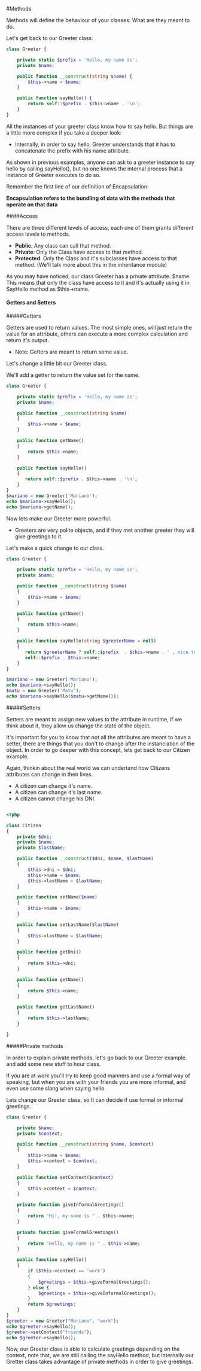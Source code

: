 #Methods

Methods will define the behaviour of your classes: What are they meant to do.

Let's get back to our Greeter class:

```php
class Greeter {

    private static $prefix = 'Hello, my name is';
	private $name;

	public function __construct(string $name) {
		$this->name = $name;
	}

	public function sayHello() {
		return self::$prefix . $this->name . '\n';
    }
}
```
All the instances of your greeter class know how to say hello. But things are a little more complex if you take a deeper 
look:
- Internally, in order to say hello, Greeter understands that it has to concatenate the prefix with his name attribute.

As shown in previous examples, anyone can ask to a greeter instance to say hello by calling sayHello(), but no one knows 
the internal process that a instance of Greeter executes to do so.  

Remember the first line of our definition of Encapsulation: 

**Encapsulation refers to the bundling of data with the methods that operate on that data**


####Access

There are three different levels of access, each one of them grants different access levels to methods.

* **Public**: Any class can call that method.
* **Private**:  Only the Class have access to that method.
* **Protected**:  Only the Class and it's subclasses have access to that method. (We'll talk more about this in the inheritance module)

As you may have noticed, our class Greeter has a private attribute: $name. This means that only the class have access to it
and it's actually using it in SayHello method as $this->name. 


#### Getters and Setters

#####Getters

Getters are used to return values. The most simple ones, will just return the value for an attribute, others can execute 
a more complex calculation and return it's output.

- Note: Getters are meant to return some value.

Let's change a little bit our Greeter class.

We'll add a getter to return the value set for the name.

```php
class Greeter {

    private static $prefix = 'Hello, my name is';
    private $name;

    public function __construct(string $name)
    {
        $this->name = $name;
    }

    public function getName()
    {
        return $this->name;
    }

    public function sayHello()
    {
       return self::$prefix . $this->name . '\n';
    }
}
$mariano = new Greeter('Mariano');
echo $mariano->sayHello();
echo $mariano->getName();
```
Now lets make our Greeter more powerful. 

- Greeters are very polite objects, and if they met another greeter they will give greetings to it.

Let's make a quick change to our class.

```php
class Greeter {

    private static $prefix = 'Hello, my name is';
    private $name;

    public function __construct(string $name)
    {
        $this->name = $name;
    }

    public function getName()
    {
        return $this->name;
    }

    public function sayHello(string $greeterName = null)
    {
       return $greeterName ? self::$prefix  . $this->name . ' , nice to meet you ' . $greeterName:
       self::$prefix . $this->name;
    }
}

$mariano = new Greeter('Mariano');
echo $mariano->sayHello();
$matu = new Greeter('Matu');
echo $mariano->sayHello($matu->getName());
```

#####Setters

Setters are meant to assign new values to the attribute in runtime, if we think about it, they allow us change the state 
of the object. 

It's important for you to know that not all the attributes are meant to have a setter, there are things that 
you don't to change after the instanciation of the object. In order to go deeper with this concept, lets get back to our
Citizen example.

Again, thinkin about the real world we can undertand how Citizens attributes can change in their lives.

- A citizen can change it's name.
- A citizen can change it's last name.
- A citizen cannot change his DNI.

```php

<?php

class Citizen
{
    private $dni;
    private $name;
    private $lastName;

    public function __construct($dni, $name, $lastName)
    {
        $this->dni = $dni;
        $this->name = $name;
        $this->lastName = $lastName;
    }

    public function setName($name)
    {
        $this->name = $name;
    }

    public function setLastName($lastName)
    {
        $this->lastName = $lastName;
    }

    public function getDni()
    {
        return $this->dni;
    }

    public function getName()
    {
        return $this->name;
    }

    public function getLastName()
    {
        return $this->lastName;
    }

}
```

 
#####Private methods

In order to explain private methods, let's go back to our Greeter example.
and add some new stuff to hour class. 

If you are at work you'll try to keep good manners and use a formal way of speaking, but when you are with your friends
you are more informal, and even use some slang when saying hello.

Lets change our Greeter class, so It can decide if use formal or informal greetings.

```php
class Greeter {

    private $name;
    private $context;

    public function __construct(string $name, $context)
    {
        $this->name = $name;
        $this->context = $context;
    }

    public function setContext($context)
    {
        $this->context = $context;
    }

    private function giveInformalGreetings()
    {
        return "Hi!, my name is " . $this->name;
    }

    private function giveFormalGreetings()
    {
        return "Hello, my name is " . $this->name;
    }

    public function sayHello()
    {
        if ($this->context == 'work')
        {
            $greetings = $this->giveFormalGreetings();
        } else {
            $greetings = $this->giveInformalGreetings();
        }
        return $greetings;
    }
}
$greeter = new Greeter("Mariano", "work");
echo $greeter->sayHello();
$greeter->setContext("friends");
echo $greeter->sayHello();
```
Now, our Greeter class is able to calculate greetings depending on the context, note that, we are still calling the 
sayHello method, but internally our Gretter class takes advantage of private methods in order to give greetings.





  





